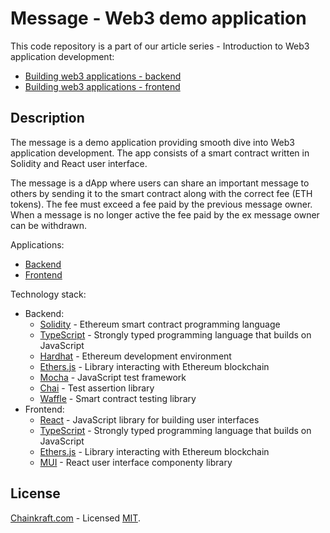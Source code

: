 # Message - Web3 demo application

This code repository is a part of our article series - Introduction to Web3 application development:
- [Building web3 applications - backend](https://chainkraft.com/pl/kurs-web3-smart-kontrakt/)
- [Building web3 applications - frontend](https://chainkraft.com/pl/kurs-web3-frontend-w-react/)

## Description

The message is a demo application providing smooth dive into Web3 application development.
The app consists of a smart contract written in Solidity and React user interface.

The message is a dApp where users can share an important message to others by sending it to the smart contract
along with the correct fee (ETH tokens). The fee must exceed a fee paid by the previous message owner.
When a message is no longer active the fee paid by the ex message owner can be withdrawn.

Applications:
- [Backend](backend/README.md)
- [Frontend](frontend/README.md)

Technology stack:
- Backend:
  - [Solidity](https://docs.soliditylang.org/en/v0.8.14/) - Ethereum smart contract programming language
  - [TypeScript](https://www.typescriptlang.org/) - Strongly typed programming language that builds on JavaScript
  - [Hardhat](https://hardhat.org/) - Ethereum development environment
  - [Ethers.js](https://docs.ethers.io/v5/) - Library interacting with Ethereum blockchain
  - [Mocha](https://mochajs.org/) - JavaScript test framework
  - [Chai](https://www.chaijs.com/) - Test assertion library
  - [Waffle](https://getwaffle.io/) - Smart contract testing library
- Frontend:
  - [React](https://reactjs.org/) - JavaScript library for building user interfaces
  - [TypeScript](https://www.typescriptlang.org/) - Strongly typed programming language that builds on JavaScript
  - [Ethers.js](https://docs.ethers.io/v5/) - Library interacting with Ethereum blockchain
  - [MUI](https://mui.com/) - React user interface componenty library

## License

[Chainkraft.com](https://chainkraft.com) - Licensed [MIT](https://github.com/Chainkraft/message/blob/master/LICENSE).